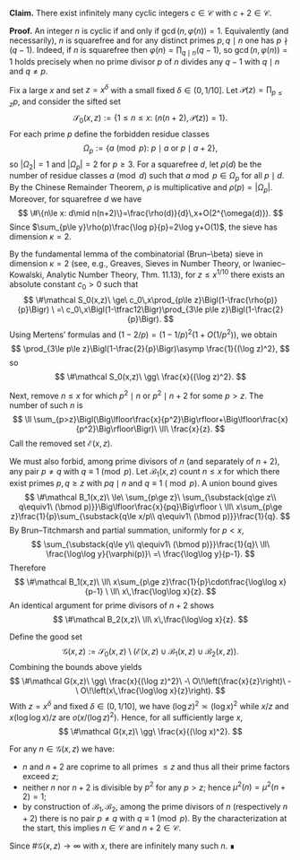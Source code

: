 **Claim.** There exist infinitely many cyclic integers $c\in\mathcal C$ with $c+2\in\mathcal C$.

**Proof.** An integer $n$ is cyclic if and only if $\gcd(n,\varphi(n))=1$. Equivalently (and necessarily), $n$ is squarefree and for any distinct primes $p,q\mid n$ one has $p\nmid(q-1)$. Indeed, if $n$ is squarefree then $\varphi(n)=\prod_{q\mid n}(q-1)$, so $\gcd(n,\varphi(n))=1$ holds precisely when no prime divisor $p$ of $n$ divides any $q-1$ with $q\mid n$ and $q\ne p$.

Fix a large $x$ and set $z=x^{\delta}$ with a small fixed $\delta\in(0,1/10]$. Let $\mathcal P(z)=\prod_{p\le z}p$, and consider the sifted set
$$
\mathcal S_0(x,z):=\{1\le n\le x:\ (n(n+2),\mathcal P(z))=1\}.
$$
For each prime $p$ define the forbidden residue classes
$$
\Omega_p:=\{a\pmod p:\ p\mid a\text{ or }p\mid a+2\},
$$
so $|\Omega_2|=1$ and $|\Omega_p|=2$ for $p\ge3$. For a squarefree $d$, let $\rho(d)$ be the number of residue classes $a\pmod d$ such that $a\bmod p\in\Omega_p$ for all $p\mid d$. By the Chinese Remainder Theorem, $\rho$ is multiplicative and $\rho(p)=|\Omega_p|$. Moreover, for squarefree $d$ we have
$$
\#\{n\le x: d\mid n(n+2)\}=\frac{\rho(d)}{d}\,x+O(2^{\omega(d)}).
$$
Since $\sum_{p\le y}\rho(p)\frac{\log p}{p}=2\log y+O(1)$, the sieve has dimension $\kappa=2$.

By the fundamental lemma of the combinatorial (Brun–\beta) sieve in dimension $\kappa=2$ (see, e.g., Greaves, Sieves in Number Theory, or Iwaniec–Kowalski, Analytic Number Theory, Thm. 11.13), for $z\le x^{1/10}$ there exists an absolute constant $c_0>0$ such that
$$
\#\mathcal S_0(x,z)\ \ge\ c_0\,x\prod_{p\le z}\Bigl(1-\frac{\rho(p)}{p}\Bigr)
\ =\ c_0\,x\Bigl(1-\tfrac12\Bigr)\prod_{3\le p\le z}\Bigl(1-\frac{2}{p}\Bigr).
$$
Using Mertens’ formulas and $(1-2/p)=(1-1/p)^2\bigl(1+O(1/p^2)\bigr)$, we obtain
$$
\prod_{3\le p\le z}\Bigl(1-\frac{2}{p}\Bigr)\asymp \frac{1}{(\log z)^2},
$$
so
$$
\#\mathcal S_0(x,z)\ \gg\ \frac{x}{(\log z)^2}.
$$

Next, remove $n\le x$ for which $p^2\mid n$ or $p^2\mid n+2$ for some $p>z$. The number of such $n$ is
$$
\ll \sum_{p>z}\Bigl(\Big\lfloor\frac{x}{p^2}\Big\rfloor+\Big\lfloor\frac{x}{p^2}\Big\rfloor\Bigr)\ \ll\ \frac{x}{z}.
$$
Call the removed set $\mathcal E(x,z)$.

We must also forbid, among prime divisors of $n$ (and separately of $n+2$), any pair $p\ne q$ with $q\equiv1\pmod p$. Let $\mathcal B_1(x,z)$ count $n\le x$ for which there exist primes $p,q\ge z$ with $pq\mid n$ and $q\equiv1\ (\bmod p)$. A union bound gives
$$
\#\mathcal B_1(x,z)\ \le\ \sum_{p\ge z}\ \sum_{\substack{q\ge z\\ q\equiv1\ (\bmod p)}}\Big\lfloor\frac{x}{pq}\Big\rfloor
\ \ll\ x\sum_{p\ge z}\frac{1}{p}\sum_{\substack{q\le x/p\\ q\equiv1\ (\bmod p)}}\frac{1}{q}.
$$
By Brun–Titchmarsh and partial summation, uniformly for $p<x$,
$$
\sum_{\substack{q\le y\\ q\equiv1\ (\bmod p)}}\frac{1}{q}\ \ll\ \frac{\log\log y}{\varphi(p)}\ =\ \frac{\log\log y}{p-1}.
$$
Therefore
$$
\#\mathcal B_1(x,z)\ \ll\ x\sum_{p\ge z}\frac{1}{p}\cdot\frac{\log\log x}{p-1}
\ \ll\ x\,\frac{\log\log x}{z}.
$$
An identical argument for prime divisors of $n+2$ shows
$$
\#\mathcal B_2(x,z)\ \ll\ x\,\frac{\log\log x}{z}.
$$

Define the good set
$$
\mathcal G(x,z):=\mathcal S_0(x,z)\setminus\bigl(\mathcal E(x,z)\cup\mathcal B_1(x,z)\cup\mathcal B_2(x,z)\bigr).
$$
Combining the bounds above yields
$$
\#\mathcal G(x,z)\ \gg\ \frac{x}{(\log z)^2}\ -\ O\!\left(\frac{x}{z}\right)\ -\ O\!\left(x\,\frac{\log\log x}{z}\right).
$$
With $z=x^{\delta}$ and fixed $\delta\in(0,1/10]$, we have $(\log z)^2\asymp(\log x)^2$ while $x/z$ and $x(\log\log x)/z$ are $o\bigl(x/(\log z)^2\bigr)$. Hence, for all sufficiently large $x$,
$$
\#\mathcal G(x,z)\ \gg\ \frac{x}{(\log x)^2}.
$$

For any $n\in\mathcal G(x,z)$ we have:
- $n$ and $n+2$ are coprime to all primes $\le z$ and thus all their prime factors exceed $z$;
- neither $n$ nor $n+2$ is divisible by $p^2$ for any $p>z$; hence $\mu^2(n)=\mu^2(n+2)=1$;
- by construction of $\mathcal B_1,\mathcal B_2$, among the prime divisors of $n$ (respectively $n+2$) there is no pair $p\ne q$ with $q\equiv1\pmod p$.
By the characterization at the start, this implies $n\in\mathcal C$ and $n+2\in\mathcal C$.

Since $\#\mathcal G(x,z)\to\infty$ with $x$, there are infinitely many such $n$. ∎